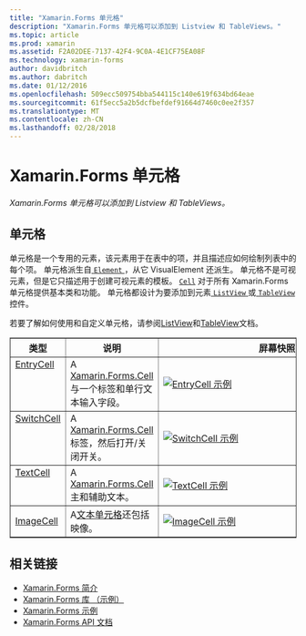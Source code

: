 ```yaml
---
title: "Xamarin.Forms 单元格"
description: "Xamarin.Forms 单元格可以添加到 Listview 和 TableViews。"
ms.topic: article
ms.prod: xamarin
ms.assetid: F2A02DEE-7137-42F4-9C0A-4E1CF75EA08F
ms.technology: xamarin-forms
author: davidbritch
ms.author: dabritch
ms.date: 01/12/2016
ms.openlocfilehash: 509ecc509754bba544115c140e619f634bd64eae
ms.sourcegitcommit: 61f5ecc5a2b5dcfbefdef91664d7460c0ee2f357
ms.translationtype: MT
ms.contentlocale: zh-CN
ms.lasthandoff: 02/28/2018
---
```

# <a name="xamarinforms-cells"></a>Xamarin.Forms 单元格

_Xamarin.Forms 单元格可以添加到 Listview 和 TableViews。_

<style>.tableimg {最大宽度： 无 ！ 重要;}</style>

## <a name="cells"></a>单元格

单元格是一个专用的元素，该元素用于在表中的项，并且描述应如何绘制列表中的每个项。 单元格派生自[ `Element` ](https://developer.xamarin.com/api/type/Xamarin.Forms.Element/)，从它 VisualElement 还派生。 单元格不是可视元素，但是它只描述用于创建可视元素的模板。 [`Cell`](https://developer.xamarin.com/api/type/Xamarin.Forms.Cell/) 对于所有 Xamarin.Forms 单元格提供基本类和功能。 单元格都设计为要添加到元素[ `ListView` ](https://developer.xamarin.com/api/type/Xamarin.Forms.ListView/)或[ `TableView` ](https://developer.xamarin.com/api/type/Xamarin.Forms.TableView/)控件。

若要了解如何使用和自定义单元格，请参阅[ListView](~/xamarin-forms/user-interface/listview/index.md)和[TableView](~/xamarin-forms/user-interface/tableview.md)文档。

<table align="center" border="1" cellpadding="1" cellspacing="1">
<thead>
    <th>
      <strong>类型</strong>
    </th>
    <th>
      <strong>说明</strong>
    </th>
    <th style="min-width:400px">
      <strong>屏幕快照</strong>
    </th>
  </thead>
  <tbody>
    <tr>
    <td valign="top">
      <a href="https://developer.xamarin.com/api/type/Xamarin.Forms.EntryCell/">EntryCell</a>
    </td>
    <td valign="top">
A <a href="https://developer.xamarin.com/api/type/Xamarin.Forms.Cell/">Xamarin.Forms.Cell</a>与一个标签和单行文本输入字段。
    </td>
    <td>
    <a href="https://github.com/xamarin/xamarin-forms-samples/blob/master/FormsGallery/FormsGallery/FormsGallery/EntryDemoPage.cs"><img src="cells-images/EntryCell.png" title="EntryCell 示例" class="tableimg">
    </a></td>
  </tr>
  <tr>
    <td valign="top">
      <a href="https://developer.xamarin.com/api/type/Xamarin.Forms.SwitchCell/">SwitchCell</a>
    </td>
    <td valign="top">
A <a href="https://developer.xamarin.com/api/type/Xamarin.Forms.Cell/">Xamarin.Forms.Cell</a>标签，然后打开/关闭开关。
    </td>
    <td>
    <a href="https://github.com/xamarin/xamarin-forms-samples/blob/master/FormsGallery/FormsGallery/FormsGallery/SwitchCellDemoPage.cs"><img src="cells-images/SwitchCell.png" title="SwitchCell 示例" class="tableimg">
    </a></td>
  </tr>
  <tr>
    <td valign="top">
      <a href="https://developer.xamarin.com/api/type/Xamarin.Forms.TextCell/">TextCell</a>
    </td>
    <td valign="top">
A <a href="https://developer.xamarin.com/api/type/Xamarin.Forms.Cell/">Xamarin.Forms.Cell</a>主和辅助文本。
    </td>
    <td>
    <a href="https://github.com/xamarin/xamarin-forms-samples/blob/master/FormsGallery/FormsGallery/FormsGallery/TextCellDemoPage.cs"><img src="cells-images/TextCell.png" title="TextCell 示例" class="tableimg">
    </a></td>
  </tr>
      <tr>
    <td>
      <a href="https://developer.xamarin.com/api/type/Xamarin.Forms.ImageCell/">ImageCell</a>
    </td>
    <td valign="top">
A<a href="https://developer.xamarin.com/api/type/Xamarin.Forms.TextCell/">文本单元格</a>还包括映像。
    </td>
    <td>
    <a href="https://github.com/xamarin/xamarin-forms-samples/blob/master/FormsGallery/FormsGallery/FormsGallery/ImageCellDemoPage.cs"><img src="cells-images/ImageCell.png" title="ImageCell 示例" class="tableimg">
    </a></td>
  </tr>
  </tbody>
</table>



## <a name="related-links"></a>相关链接

- [Xamarin.Forms 简介](~/xamarin-forms/get-started/introduction-to-xamarin-forms.md)
- [Xamarin.Forms 库 （示例）](https://developer.xamarin.com/samples/xamarin-forms/FormsGallery/)
- [Xamarin.Forms 示例](https://developer.xamarin.com/samples/xamarin-forms/all/)
- [Xamarin.Forms API 文档](https://developer.xamarin.com/api/namespace/Xamarin.Forms/)

